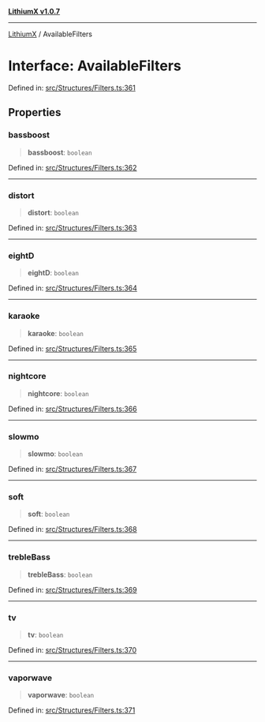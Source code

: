[**LithiumX v1.0.7**](README.md)

***

[LithiumX](globals.md) / AvailableFilters

# Interface: AvailableFilters

Defined in: [src/Structures/Filters.ts:361](https://github.com/anantix-network/LithiumX/blob/720bc1bb802e250a8740a01a0f217198cffacb28/src/Structures/Filters.ts#L361)

## Properties

### bassboost

> **bassboost**: `boolean`

Defined in: [src/Structures/Filters.ts:362](https://github.com/anantix-network/LithiumX/blob/720bc1bb802e250a8740a01a0f217198cffacb28/src/Structures/Filters.ts#L362)

***

### distort

> **distort**: `boolean`

Defined in: [src/Structures/Filters.ts:363](https://github.com/anantix-network/LithiumX/blob/720bc1bb802e250a8740a01a0f217198cffacb28/src/Structures/Filters.ts#L363)

***

### eightD

> **eightD**: `boolean`

Defined in: [src/Structures/Filters.ts:364](https://github.com/anantix-network/LithiumX/blob/720bc1bb802e250a8740a01a0f217198cffacb28/src/Structures/Filters.ts#L364)

***

### karaoke

> **karaoke**: `boolean`

Defined in: [src/Structures/Filters.ts:365](https://github.com/anantix-network/LithiumX/blob/720bc1bb802e250a8740a01a0f217198cffacb28/src/Structures/Filters.ts#L365)

***

### nightcore

> **nightcore**: `boolean`

Defined in: [src/Structures/Filters.ts:366](https://github.com/anantix-network/LithiumX/blob/720bc1bb802e250a8740a01a0f217198cffacb28/src/Structures/Filters.ts#L366)

***

### slowmo

> **slowmo**: `boolean`

Defined in: [src/Structures/Filters.ts:367](https://github.com/anantix-network/LithiumX/blob/720bc1bb802e250a8740a01a0f217198cffacb28/src/Structures/Filters.ts#L367)

***

### soft

> **soft**: `boolean`

Defined in: [src/Structures/Filters.ts:368](https://github.com/anantix-network/LithiumX/blob/720bc1bb802e250a8740a01a0f217198cffacb28/src/Structures/Filters.ts#L368)

***

### trebleBass

> **trebleBass**: `boolean`

Defined in: [src/Structures/Filters.ts:369](https://github.com/anantix-network/LithiumX/blob/720bc1bb802e250a8740a01a0f217198cffacb28/src/Structures/Filters.ts#L369)

***

### tv

> **tv**: `boolean`

Defined in: [src/Structures/Filters.ts:370](https://github.com/anantix-network/LithiumX/blob/720bc1bb802e250a8740a01a0f217198cffacb28/src/Structures/Filters.ts#L370)

***

### vaporwave

> **vaporwave**: `boolean`

Defined in: [src/Structures/Filters.ts:371](https://github.com/anantix-network/LithiumX/blob/720bc1bb802e250a8740a01a0f217198cffacb28/src/Structures/Filters.ts#L371)
